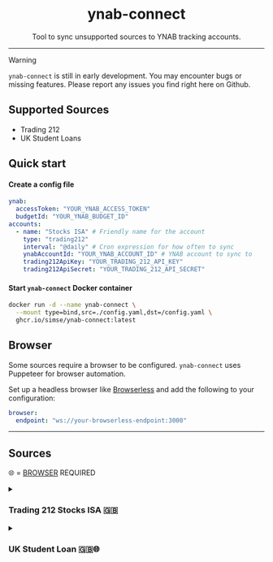 <div>
    <h1 align="center">ynab-connect</h1>
    <p align="center">Tool to sync unsupported sources to YNAB tracking accounts.</p>
</div>

---

> [!WARNING]  
> `ynab-connect` is still in early development. You may encounter bugs or missing features. Please report any issues you find right here on Github.

## Supported Sources
- Trading 212
- UK Student Loans

## Quick start

#### Create a config file

```yaml
ynab:
  accessToken: "YOUR_YNAB_ACCESS_TOKEN"
  budgetId: "YOUR_YNAB_BUDGET_ID"
accounts:
  - name: "Stocks ISA" # Friendly name for the account
    type: "trading212"
    interval: "@daily" # Cron expression for how often to sync
    ynabAccountId: "YOUR_YNAB_ACCOUNT_ID" # YNAB account to sync to
    trading212ApiKey: "YOUR_TRADING_212_API_KEY" 
    trading212ApiSecret: "YOUR_TRADING_212_API_SECRET"
```

#### Start `ynab-connect` Docker container

```bash
docker run -d --name ynab-connect \
  --mount type=bind,src=./config.yaml,dst=/config.yaml \
  ghcr.io/simse/ynab-connect:latest
```

## Browser
Some sources require a browser to be configured. `ynab-connect` uses Puppeteer for browser automation.

Set up a headless browser like [Browserless](https://github.com/browserless/browserless) and add the following to your configuration:
```yaml
browser:
  endpoint: "ws://your-browserless-endpoint:3000"
```

---
## Sources

🌐 = [BROWSER](#browser) REQUIRED

<details>
<summary><h3>Trading 212 <strong>Stocks ISA</strong> 🇬🇧</h3></summary>

Sync the value of your Trading 212 Stocks ISA using the beta API.

See the [following guide](https://helpcentre.trading212.com/hc/en-us/articles/14584770928157-Trading-212-API-key) for how to get your API key and secret.

#### Notes on the API key
You may restrict the API key to your own IP address for increased security.

The only required permission on the key is "Portfolio".

#### Required configuration

```yaml
- name: "Stocks ISA" # Friendly name for the account
  type: "trading212"
  interval: "@daily" # Cron expression for how often to sync
  ynabAccountId: "YOUR_YNAB_ACCOUNT_ID" # YNAB account to sync to
  trading212ApiKey: "YOUR_TRADING_212_API_KEY" 
  trading212ApiSecret: "YOUR_TRADING_212_API_SECRET"
```
</details>

<details>
<summary><h3>UK Student Loan 🇬🇧🌐</h3></summary>

Sync your UK Student Loan balance from the Student Loans Company website.

This sources requires a [browser](#browser) to be configured.

#### Required configuration

```yaml
- name: "Student Loan"
  type: "uk_student_loan"
  interval: "@weekly"
  ynabAccountId: "YOUR_YNAB_ACCOUNT_ID"
  email: "YOUR_SLC_EMAIL"
  password: "YOUR_SLC_PASSWORD"
  secretAnswer: "YOUR_SLC_SECRET_ANSWER"
```

</details>